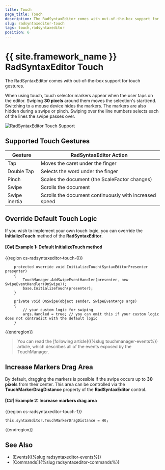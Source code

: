 ```yaml
---
title: Touch
page_title: Touch
description: The RadSyntaxEditor comes with out-of-the-box support for touch gestures.
slug: radsyntaxeditor-touch
tags: touch,radsyntaxeditor
position: 6
---
```


# {{ site.framework_name }} RadSyntaxEditor Touch

The RadSyntaxEditor comes with out-of-the-box support for touch gestures.

When using touch, touch selector markers appear when the user taps on the editor. Swiping **30 pixels** around them moves the selection's start/end. Switching to a mouse device hides the markers. The markers are also hidden during a swipe or pinch. Swiping over the line numbers selects each of the lines the swipe passes over.

![RadSyntaxEditor Touch Support](images/syntaxeditor_touch-support-1.gif)

## Supported Touch Gestures

|Gesture|RadSyntaxEditor Action|
|-------|-----------------|
|Tap|Moves the caret under the finger|
|Double Tap|Selects the word under the finger|
|Pinch|Scales the document (the ScaleFactor changes)|
|Swipe|Scrolls the document|
|Swipe inertia|Scrolls the document continuously with increased speed|

## Override Default Touch Logic

If you wish to implement your own touch logic, you can override the **InitializeTouch** method of the **RadSyntaxEditor**.

#### __[C#] Example 1: Default InitializeTouch method__
{{region cs-radsyntaxeditor-touch-0}}

        protected override void InitializeTouch(SyntaxEditorPresenter presenter)
        {
            TouchManager.AddSwipeEventHandler(presenter, new SwipeEventHandler(OnSwipe));
            base.InitializeTouch(presenter);
        }

        private void OnSwipe(object sender, SwipeEventArgs args)
        {
            // your custom logic for swiping
            args.Handled = true; // you can omit this if your custom logic does not contradict with the default logic
        }
{{endregion}}

> You can read the [following article]({%slug touchmanager-events%}) article, which describes all of the events exposed by the TouchManager.

## Increase Markers Drag Area

By default, dragging the markers is possible if the swipe occurs up to **30 pixels** from their center. This area can be controlled via the **TouchMarkerDragDistance** property of the **RadSyntaxEditor** control.

#### __[C#] Example 2: Increase markers drag area__
{{region cs-radsyntaxeditor-touch-1}}

    this.syntaxEditor.TouchMarkerDragDistance = 40;
{{endregion}}

## See Also

* [Events]({%slug radsyntaxeditor-events%})
* [Commands]({%slug radsyntaxeditor-commands%})
